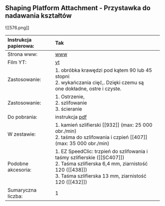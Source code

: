 ## Shaping Platform Attachment - Przystawka do nadawania kształtów

![[576.png]]


| Instrukcja papierowa: | Tak                                                                                                                                                                                          |     |
| :-------------------- | :------------------------------------------------------------------------------------------------------------------------------------------------------------------------------------------- | :-- |
| Strona www:           | [www](https://www.dremel.com/pl/pl/p/dremel-przystawka-do-nadawania-ksztaltow-26150576ja)                                                                                                    |     |
| Film YT:              | [yt](https://www.youtube.com/watch?v=LacnQuDdCjs)                                                                                                                                            |     |
| Zastosowanie:         | 1. obróbka krawędzi pod kątem 90 lub 45 stopni<br>2. wykańczania cięć,. Dzięki czemu są one dokładne, ostre i czyste.                                                                        |     |
| Zastosowanie:         | 1. Ostrzenie,<br>2. szlifowanie<br>3. ścieranie                                                                                                                                              |     |
| Do pobrania:          | instrukcja [pdf](https://www.dremel.com/storage/pl-pl/dremel-przystawka-do-nadawania-ksztaltow-462-original-pdf-27098-pl-pl.pdf)                                                             |     |
| W zestawie:           | 1. kamień szlifierski [[932]] (max: 25 000 obr./min)<br>2. taśma do szlifowania i czpień [[407]] (max: 35 000 obr./min)                                                                      |     |
| Podobne akcesoria:    | 1.  EZ SpeedClic: trzpień do szlifowania i taśmy szlifierskie ([[SC407]])<br>2. Taśma szlifierska 6,4 mm, ziarnistość 120 ([[438]])<br>3. Taśma szlifierska 13 mm, ziarnistość 120 ([[432]]) |     |
| Sumaryczna liczba:    | 1                                                                                                                                                                                            |     |
